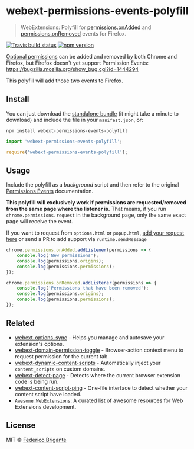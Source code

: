 # webext-permissions-events-polyfill

> WebExtensions: Polyfill for [permissions.onAdded](https://developer.chrome.com/apps/permissions#event-onAdded) and [permissions.onRemoved](https://developer.chrome.com/apps/permissions#event-onRemoved) events for Firefox.

[![Travis build status](https://api.travis-ci.com/fregante/webext-permissions-events-polyfill.svg?branch=master)](https://travis-ci.com/fregante/webext-permissions-events-polyfill)
[![npm version](https://img.shields.io/npm/v/webext-permissions-events-polyfill.svg)](https://www.npmjs.com/package/webext-permissions-events-polyfill)

[Optional permissions](https://developer.mozilla.org/en-US/docs/Mozilla/Add-ons/WebExtensions/manifest.json/optional_permissions) can be added and removed by both Chrome and Firefox, but Firefox doesn't yet support Permission Events: https://bugzilla.mozilla.org/show_bug.cgi?id=1444294

This polyfill will add those two events to Firefox.

## Install

You can just download the [standalone bundle](https://packd.fregante.now.sh/webext-permissions-events-polyfill) (it might take a minute to download) and include the file in your `manifest.json`, or:

```sh
npm install webext-permissions-events-polyfill
```

```js
import 'webext-permissions-events-polyfill';
```

```js
require('webext-permissions-events-polyfill');
```

## Usage

Include the polyfill as a _background_ script and then refer to the original [Permissions Events](https://developer.chrome.com/apps/permissions#event-onAdded) documentation.

**This polyfill will exclusively work if permissions are requested/removed from the same page where the listener is.** That means, if you run `chrome.permissions.request` in the background page, only the same exact page will receive the event.

If you want to request from `options.html` or `popup.html`, [add your request here](https://github.com/fregante/webext-permissions-events-polyfill/issues/1) or send a PR to add support via `runtime.sendMessage`

```js
chrome.permissions.onAdded.addListener(permissions => {
	console.log('New permissions');
	console.log(permissions.origins);
	console.log(permissions.permissions);
});

chrome.permissions.onRemoved.addListener(permissions => {
	console.log('Permissions that have been removed');
	console.log(permissions.origins);
	console.log(permissions.permissions);
});
```

## Related

* [webext-options-sync](https://github.com/fregante/webext-options-sync) - Helps you manage and autosave your extension's options.
* [webext-domain-permission-toggle](https://github.com/fregante/webext-domain-permission-toggle) - Browser-action context menu to request permission for the current tab.
* [webext-dynamic-content-scripts](https://github.com/fregante/webext-dynamic-content-scripts) - Automatically inject your `content_scripts` on custom domains.
* [webext-detect-page](https://github.com/fregante/webext-detect-page) - Detects where the current browser extension code is being run.
* [webext-content-script-ping](https://github.com/fregante/webext-content-script-ping) - One-file interface to detect whether your content script have loaded.
* [`Awesome WebExtensions`](https://github.com/fregante/Awesome-WebExtensions): A curated list of awesome resources for Web Extensions development.

## License

MIT © [Federico Brigante](https://bfred.it)
